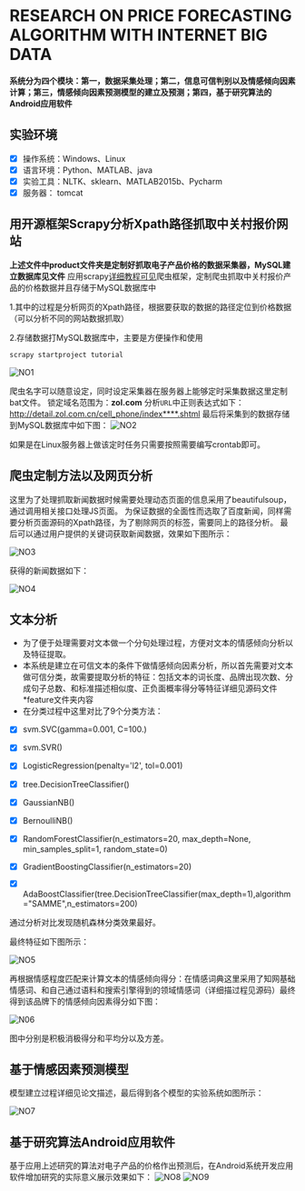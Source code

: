 # RESEARCH ON PRICE FORECASTING ALGORITHM WITH INTERNET BIG DATA 
**系统分为四个模块：第一，数据采集处理；第二，信息可信判别以及情感倾向因素计算；第三，情感倾向因素预测模型的建立及预测；第四，基于研究算法的Android应用软件**
## 实验环境

- [x] 操作系统：Windows、Linux
- [x] 语言环境：Python、MATLAB、java
- [x] 实验工具：NLTK、sklearn、MATLAB2015b、Pycharm
- [x] 服务器：  tomcat

## 用开源框架Scrapy分析Xpath路径抓取中关村报价网站
**上述文件中product文件夹是定制好抓取电子产品价格的数据采集器，MySQL建立数据库见文件**
应用scrapy[详细教程可见](https://scrapy-chs.readthedocs.io/zh_CN/0.24/intro/tutorial.html)爬虫框架，定制爬虫抓取中关村报价产品的价格数据并且存储于MySQL数据库中

1.其中的过程是分析网页的Xpath路径，根据要获取的数据的路径定位到价格数据（可以分析不同的网站数据抓取）

2.存储数据打MySQL数据库中，主要是方便操作和使用
```bash
scrapy startproject tutorial
```

![NO1](http://o84hyclg0.bkt.clouddn.com/bs0.png)


爬虫名字可以随意设定，同时设定采集器在服务器上能够定时采集数据这里定制bat文件。
锁定域名范围为：**zol.com**
分析`URL`中正则表达式如下：
http://detail.zol.com.cn/cell_phone/index****.shtml
最后将采集到的数据存储到MySQL数据库中如下图：
![NO2](http://o84hyclg0.bkt.clouddn.com/bs1.png)

如果是在Linux服务器上做该定时任务只需要按照需要编写crontab即可。
## 爬虫定制方法以及网页分析
这里为了处理抓取新闻数据时候需要处理动态页面的信息采用了beautifulsoup，通过调用相关接口处理JS页面。
为保证数据的全面性而选取了百度新闻，同样需要分析页面源码的Xpath路径，为了剔除网页的标签，需要同上的路径分析。
最后可以通过用户提供的关键词获取新闻数据，效果如下图所示：

![NO3](http://o84hyclg0.bkt.clouddn.com/bs2.png)


获得的新闻数据如下：


![NO4](http://o84hyclg0.bkt.clouddn.com/bs3.png)

## 文本分析
- 为了便于处理需要对文本做一个分句处理过程，方便对文本的情感倾向分析以及特征提取。
- 本系统是建立在可信文本的条件下做情感倾向因素分析，所以首先需要对文本做可信分类，故需要提取分析的特征：包括文本的词长度、品牌出现次数、分成句子总数、和标准描述相似度、正负面概率得分等特征详细见源码文件\*feature文件夹内容
- 在分类过程中这里对比了9个分类方法：

- [x] svm.SVC(gamma=0.001, C=100.)

- [x] svm.SVR()

- [x] LogisticRegression(penalty='l2', tol=0.001)

- [x] tree.DecisionTreeClassifier()

- [x] GaussianNB()

- [x] BernoulliNB()

- [x] RandomForestClassifier(n_estimators=20, max_depth=None, min_samples_split=1, random_state=0)

- [x] GradientBoostingClassifier(n_estimators=20)

- [x] AdaBoostClassifier(tree.DecisionTreeClassifier(max_depth=1),algorithm="SAMME",n_estimators=200)

通过分析对比发现随机森林分类效果最好。

最终特征如下图所示：

![NO5](http://o84hyclg0.bkt.clouddn.com/bs4.png)

再根据情感程度匹配来计算文本的情感倾向得分：在情感词典这里采用了知网基础情感词、和自己通过语料和搜索引擎得到的领域情感词（详细描过程见源码）最终得到该品牌下的情感倾向因素得分如下图：

![N06](http://o84hyclg0.bkt.clouddn.com/bs5.png)

图中分别是积极消极得分和平均分以及方差。

## 基于情感因素预测模型
模型建立过程详细见论文描述，最后得到各个模型的实验系统如图所示：

![NO7](http://o84hyclg0.bkt.clouddn.com/bs6.png)

## 基于研究算法Android应用软件
基于应用上述研究的算法对电子产品的价格作出预测后，在Android系统开发应用软件增加研究的实际意义展示效果如下：
![NO8](http://o84hyclg0.bkt.clouddn.com/bs7.png)
![NO9](http://o84hyclg0.bkt.clouddn.com/bs8.png)

